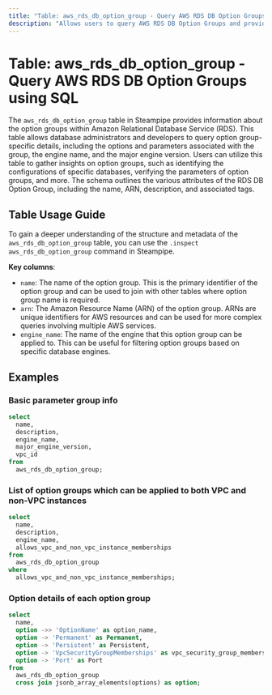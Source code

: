 ```yaml
---
title: "Table: aws_rds_db_option_group - Query AWS RDS DB Option Groups using SQL"
description: "Allows users to query AWS RDS DB Option Groups and provides information about the option groups within Amazon Relational Database Service (RDS)."
---
```


# Table: aws_rds_db_option_group - Query AWS RDS DB Option Groups using SQL

The `aws_rds_db_option_group` table in Steampipe provides information about the option groups within Amazon Relational Database Service (RDS). This table allows database administrators and developers to query option group-specific details, including the options and parameters associated with the group, the engine name, and the major engine version. Users can utilize this table to gather insights on option groups, such as identifying the configurations of specific databases, verifying the parameters of option groups, and more. The schema outlines the various attributes of the RDS DB Option Group, including the name, ARN, description, and associated tags.

## Table Usage Guide

To gain a deeper understanding of the structure and metadata of the `aws_rds_db_option_group` table, you can use the `.inspect aws_rds_db_option_group` command in Steampipe.

**Key columns**:

- `name`: The name of the option group. This is the primary identifier of the option group and can be used to join with other tables where option group name is required.
- `arn`: The Amazon Resource Name (ARN) of the option group. ARNs are unique identifiers for AWS resources and can be used for more complex queries involving multiple AWS services.
- `engine_name`: The name of the engine that this option group can be applied to. This can be useful for filtering option groups based on specific database engines.

## Examples

### Basic parameter group info

```sql
select
  name,
  description,
  engine_name,
  major_engine_version,
  vpc_id
from
  aws_rds_db_option_group;
```


### List of option groups which can be applied to both VPC and non-VPC instances

```sql
select
  name,
  description,
  engine_name,
  allows_vpc_and_non_vpc_instance_memberships
from
  aws_rds_db_option_group
where
  allows_vpc_and_non_vpc_instance_memberships;
```


### Option details of each option group

```sql
select
  name,
  option ->> 'OptionName' as option_name,
  option -> 'Permanent' as Permanent,
  option -> 'Persistent' as Persistent,
  option -> 'VpcSecurityGroupMemberships' as vpc_security_group_membership,
  option -> 'Port' as Port
from
  aws_rds_db_option_group
  cross join jsonb_array_elements(options) as option;
```